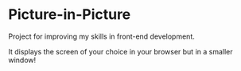 # Picture-in-Picture
Project for improving my skills in front-end development.

It displays the screen of your choice in your browser but in a smaller window!
